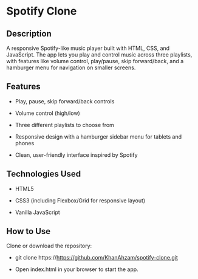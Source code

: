 
# Spotify Clone
## Description

A responsive Spotify-like music player built with HTML, CSS, and JavaScript. The app lets you play and control music across three playlists, with features like volume control, play/pause, skip forward/back, and a hamburger menu for navigation on smaller screens.

## Features
* Play, pause, skip forward/back controls

* Volume control (high/low)

* Three different playlists to choose from

* Responsive design with a hamburger sidebar menu for tablets and phones

* Clean, user-friendly interface inspired by Spotify

## Technologies Used
* HTML5

* CSS3 (including Flexbox/Grid for responsive layout)

* Vanilla JavaScript

## How to Use
Clone or download the repository:


* git clone https://https://github.com/KhanAhzam/spotify-clone.git

* Open index.html in your browser to start the app.
